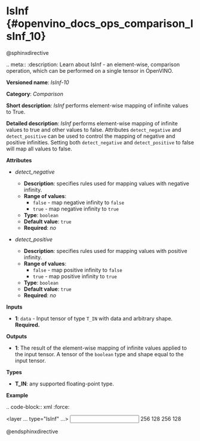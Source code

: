 # IsInf {#openvino_docs_ops_comparison_IsInf_10}

@sphinxdirective

.. meta::
  :description: Learn about IsInf - an element-wise, comparison operation, which 
                can be performed on a single tensor in OpenVINO.

**Versioned name**: *IsInf-10*

**Category**: *Comparison*

**Short description**: *IsInf* performs element-wise mapping of infinite values to True.

**Detailed description**: *IsInf* performs element-wise mapping of infinite values to true and other values to false. Attributes ``detect_negative`` and ``detect_positive`` can be used to control the mapping of negative and positive infinities. Setting both ``detect_negative`` and ``detect_positive`` to false will map all values to false.

**Attributes**

* *detect_negative*

  * **Description**: specifies rules used for mapping values with negative infinity.
  * **Range of values**:
    * ``false`` - map negative infinity to ``false``
    * ``true`` - map negative infinity to ``true``
  * **Type**: ``boolean``
  * **Default value**: ``true``
  * **Required**: *no*

* *detect_positive*

  * **Description**: specifies rules used for mapping values with positive infinity.
  * **Range of values**:
    * ``false`` - map positive infinity to ``false``
    * ``true`` - map positive infinity to ``true``
  * **Type**: ``boolean``
  * **Default value**: ``true``
  * **Required**: *no*

**Inputs**

* **1**: ``data`` - Input tensor of type ``T_IN`` with data and arbitrary shape. **Required.**

**Outputs**

* **1**: The result of the element-wise mapping of infinite values applied to the input tensor. A tensor of the ``boolean`` type and shape equal to the input tensor.

**Types**

* **T_IN**: any supported floating-point type.

**Example**

.. code-block:: xml
   :force:

   <layer ... type="IsInf" ...>
       <data detect_negative="true" detect_positive="true"/>
       <input>
           <port id="0" precision="FP32">
               <dim>256</dim>
               <dim>128</dim>
           </port>
       </input>
       <output>
           <port id="0" precision="BOOL">
               <dim>256</dim>
               <dim>128</dim>
           </port>
       </output>
   </layer>


@endsphinxdirective

